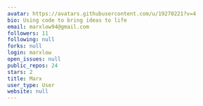 ```yaml
---
avatar: https://avatars.githubusercontent.com/u/19270221?v=4
bio: Using code to bring ideas to life
email: marxlow94@gmail.com
followers: 11
following: null
forks: null
login: marxlow
open_issues: null
public_repos: 24
stars: 2
title: Marx
user_type: User
website: null
---
```

